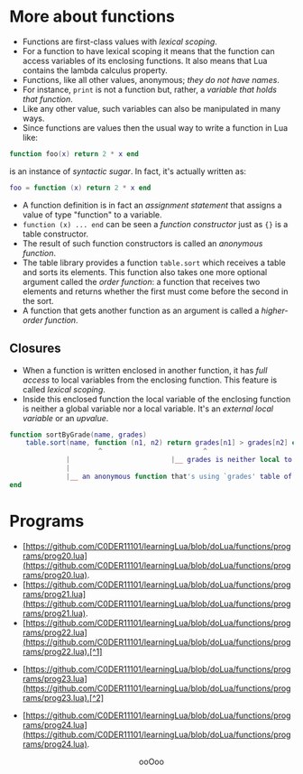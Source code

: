 # More about functions

* Functions are first-class values with <em>lexical scoping</em>.
* For a function to have lexical scoping it means that the function can access variables of its enclosing functions. It also means that Lua contains the lambda calculus property.
* Functions, like all other values, anonymous; <em>they do not have names</em>.
* For instance, `print` is not a function but, rather, a <em>variable that holds that function</em>.
* Like any other value, such variables can also be manipulated in many ways.
* Since functions are values then the usual way to write a function in Lua like:<br>
```lua
function foo(x) return 2 * x end
```
is an instance of <em>syntactic sugar</em>. In fact, it's actually written as:<br>
```lua
foo = function (x) return 2 * x end
```
* A function definition is in fact an <em>assignment statement</em> that assigns a value of type "function" to a variable.
* `function (x) ... end` can be seen a <em>function constructor</em> just as `{}` is a table constructor.
* The result of such function constructors is called an <em>anonymous function</em>.
* The table library provides a function `table.sort` which receives a table and sorts its elements. This function also takes one more optional argument called the <em>order function</em>: a function that receives two elements and returns whether the first must come before the second in the sort.
* A function that gets another function as an argument is called a <em>higher-order function</em>.

## Closures

* When a function is written enclosed in another function, it has <em>full access</em> to local variables from the enclosing function. This feature is called <em>lexical scoping</em>.
* Inside this enclosed function the local variable of the enclosing function is neither a global variable nor a local variable. It's an <em>external local variable</em> or an <em>upvalue</em>.<br>
```lua
function sortByGrade(name, grades)
	table.sort(name, function (n1, n2) return grades[n1] > grades[n2] end)
	                  ^                         ^
			  |                         |__ grades is neither local to this anonymous function nor it's global to it, it's an external local variable to this functino
			  |
			  |__ an anonymous function that's using `grades' table of sortByGrade
end
```

# Programs

* [https://github.com/C0DER11101/learningLua/blob/doLua/functions/programs/prog20.lua](https://github.com/C0DER11101/learningLua/blob/doLua/functions/programs/prog20.lua).
* [https://github.com/C0DER11101/learningLua/blob/doLua/functions/programs/prog21.lua](https://github.com/C0DER11101/learningLua/blob/doLua/functions/programs/prog21.lua).
* [https://github.com/C0DER11101/learningLua/blob/doLua/functions/programs/prog22.lua](https://github.com/C0DER11101/learningLua/blob/doLua/functions/programs/prog22.lua).[^1]
[^1]: [https://www.tutorialspoint.com/sort-function-in-lua-programming](https://www.tutorialspoint.com/sort-function-in-lua-programming).
* [https://github.com/C0DER11101/learningLua/blob/doLua/functions/programs/prog23.lua](https://github.com/C0DER11101/learningLua/blob/doLua/functions/programs/prog23.lua).[^2]
[^2]: [https://gist.github.com/fnky/458719343aabd01cfb17a3a4f7296797#cursor-controls](https://gist.github.com/fnky/458719343aabd01cfb17a3a4f7296797#cursor-controls), [https://gist.github.com/fnky/458719343aabd01cfb17a3a4f7296797#erase-functions](https://gist.github.com/fnky/458719343aabd01cfb17a3a4f7296797#erase-functions), [https://www.codecademy.com/resources/docs/lua/strings/format](https://www.codecademy.com/resources/docs/lua/strings/format).
* [https://github.com/C0DER11101/learningLua/blob/doLua/functions/programs/prog24.lua](https://github.com/C0DER11101/learningLua/blob/doLua/functions/programs/prog24.lua).

<p align="center">
ooOoo
</p>
